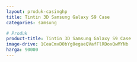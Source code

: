 ```yaml
---
layout: produk-casinghp
title: Tintin 3D Samsung Galaxy S9 Case
categories: samsung

# Produk
product-title: Tintin 3D Samsung Galaxy S9 Case
image-drive: 1CeaCmvD0bYg0egaeQVafFlRDoxQwMYNb
harga: 90000
---
```

